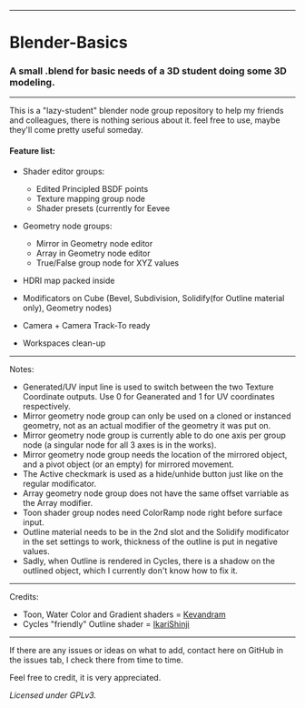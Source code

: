 ___
# Blender-Basics

### A small .blend for basic needs of a 3D student doing some 3D modeling.
___
This is a "lazy-student" blender node group repository to help my friends and colleagues, there is nothing serious about it. feel free to use, maybe they'll come pretty useful someday.
#### Feature list:

* Shader editor groups:
	* Edited Principled BSDF points
	* Texture mapping group node
	* Shader presets (currently for Eevee

* Geometry node groups:
	* Mirror in Geometry node editor
	* Array in Geometry node editor
	* True/False group node for XYZ values

* HDRI map packed inside

* Modificators on Cube (Bevel, Subdivision, Solidify(for Outline material only), Geometry nodes)

* Camera + Camera Track-To ready

* Workspaces clean-up

---
Notes:

* Generated/UV input line is used to switch between the two Texture Coordinate outputs. Use 0 for Geanerated and 1 for UV coordinates respectively.
* Mirror geometry node group can only be used on a cloned or instanced geometry, not as an actual modifier of the geometry it was put on.
* Mirror geometry node group is currently able to do one axis per group node (a singular node for all 3 axes is in the works).
* Mirror geometry node group needs the location of the mirrored object, and a pivot object (or an empty) for mirrored movement. 
* The Active checkmark is used as a hide/unhide button just like on the regular modificator.
* Array geometry node group does not have the same offset varriable as the Array modifier.
* Toon shader group nodes need ColorRamp node right before surface input.
* Outline material needs to be in the 2nd slot and the Solidify modificator in the set settings to work, thickness of the outline is put in negative values.
* Sadly, when Outline is rendered in Cycles, there is a shadow on the outlined object, which I currently don't know how to fix it. 

---
Credits:
* Toon, Water Color and Gradient shaders = [Kevandram](https://www.youtube.com/@kevandram)
* Cycles "friendly" Outline shader = [IkariShinji](https://blenderartists.org/t/backface-culling-doesnt-show-up-in-render/1111988/5)
---
If there are any issues or ideas on what to add, contact here on GitHub in the issues tab, I check there from time to time.

Feel free to credit, it is very appreciated.

*Licensed under GPLv3.*
